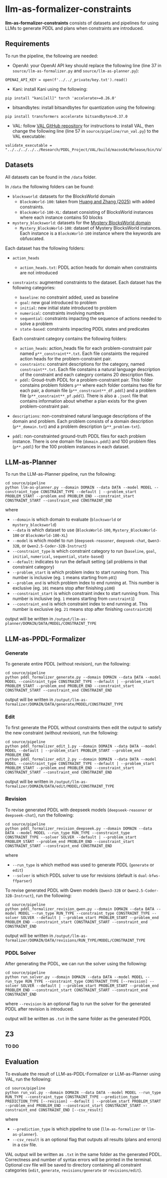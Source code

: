 # llm-as-formalizer-constraints

**llm-as-formalizer-constraints** consists of datasets and pipelines for using LLMs to generate PDDL and plans when constraints are introduced.

## Requirements
To run the pipeline, the following are needed:
- OpenAI: your OpenAI API key should replace the following line (line 37 in `source/llm-as-formalizer.py` and `source/llm-as-planner.py`):
```
OPENAI_API_KEY = open(f'../../_private/key.txt').read()
```
- Kani: install Kani using the following:
```
pip install "kani[all]" torch 'accelerate>=0.26.0'
```
- bitsandbytes: install bitsandbytes for quantization using the following:
```
pip install transformers accelerate bitsandbytes>0.37.0
```
- VAL: follow [VAL GitHub repository](https://github.com/KCL-Planning/VAL) for instructions to install VAL, then change the following line (line 57 in `source/pipeline/run_val.py`) to the VAL executable:
```
validate_executable = "../../../../../Research/PDDL_Project/VAL/build/macos64/Release/bin/Validate"
```

## Datasets
All datasets can be found in the `/data` folder.

In `/data` the following folders can be found:
- `blocksworld`: datasets for the BlocksWorld domain
    * `BlocksWorld-100`: taken from [Huang and Zhang (2025)](https://github.com/CassieHuang22/llm-as-pddl-formalizer) with added constraints.
    * `BlocksWorld-100-XL`: dataset consisting of BlocksWorld instances where each instance contains 50 blocks
- `mystery_blocksworld`: datasets for the [Mystery BlocksWorld domain](https://arxiv.org/pdf/2206.10498)
    * `Mystery_BlocksWorld-100`: dataset of Mystery BlocksWorld instances. Each instance is a `BlocksWorld-100` instance where the keywords are obfuscated.

Each dataset has the following folders:
- `action_heads`
    * `action_heads.txt`: PDDL action heads for domain when constraints are not introduced
- `constraints`: augmented constraints to the dataset. Each dataset has the following categories:
    * `baseline`: no constraint added, used as baseline
    * `goal`: new goal introduced to problem
    * `initial`: new initial state introduced to problem
    * `numerical`: constraints involving numbers
    * `sequential`: constraints impacting the sequence of actions needed to solve a problem
    * `state-based`: constraints impacting PDDL states and predicates

    Each constraint category contains the following folders:

    * `action_heads`: action_heads file for each problem-constraint pair named `p**_constraint**.txt`. Each file constaints the required action heads for the problem-constraint pair.
    * `constraints`: constraint descriptions for the category, named `constraint**.txt`. Each file constains a natural language description of the constraint and each category contains 20 description files.
    * `pddl`: Groud-truth PDDL for a problem-constraint pair. This folder constains problem folders `p**` where each folder contains two file for each pair, a domain file (`p**_constraint**_df.pddl`) and a problem file (`p**_constraint**_pf.pddl`). There is also a `.jsonl` file that contains information about whether a plan exists for the given problem-constraint pair.

- `descriptions`: non-constrained natural language descriptions of the domain and problem. Each problem consists of a domain description (`p**_domain.txt`) and a problem description (`p**_problem-txt`).
- `pddl`: non-constrainted ground-truth PDDL files for each problem instance. There is one domain file (`domain.pddl`) and 100 problem files (`p**.pddl`) for the 100 problem instances in each dataset.

## LLM-as-Planner
To run the LLM-as-Planner pipeline, run the following:
```
cd source/pipeline
python llm-as-planner.py --domain DOMAIN --data DATA --model MODEL --constraint_type CONSTRAINT_TYPE --default | --problem_start PROBLEM_START --problem_end PROBLEM_END --constraint_start CONSTRAINT_START --constraint_end CONSTRAINT_END
```
where 
- `--domain` is which domain to evaluate (`blocksworld` or `mystery_blocksworld`)
- `--data` is which dataset to use (`BlocksWorld-100`, `Mystery_BlocksWorld-100` or `BlocksWorld-100-XL`)
- `--model` is which model to run (`deepseek-reasoner`, `deepseek-chat`, `Qwen3-32B`, or `Qwen2.5-Coder-32B-Instruct`)
- `--constraint_type` is which constraint category to run (`baseline`, `goal`, `initial`, `numerical`, `sequential`, `state-based`)
- `--default`: indicates to run the default setting (all problems in that constraint category)
- `--problem_start` is which problem index to start running from. This number is inclusive (eg. `1` means starting from `p01`)
- `--problem_end` is which problem index to end running at. This number is exclusive (eg. `101` means stop after finishing `p100`)
- `--constraint_start` is which constraint index to start running from. This number is inclusive (eg. `1` means starting from `constraint1`)
- `--constraint_end` is which constraint index to end running at. This number is exclusive (eg. `21` means stop after finishing `constraint20`)

output will be written in `/output/llm-as-planner/DOMAIN/DATA/MODEL/CONSTRAINT_TYPE`

## LLM-as-PPDL-Formalizer 
### Generate
To generate entire PDDL (without revision), run the following:
```
cd source/pipeline
python pddl_formalizer_generate.py --domain DOMAIN --data DATA --model MODEL --constraint_type CONSTRAINT_TYPE --default | --problem_start PROBLEM_START --problem_end PROBLEM_END --constraint_start CONSTRAINT_START --constraint_end CONSTRAINT_END
```

output will be written in `/output/llm-as-formalizer/DOMAIN/DATA/generate/MODEL/CONSTRAINT_TYPE`

### Edit
To first generate the PDDL without constraints then edit the output to satisfy the new constraint (without revision), run the following:
```
cd source/pipeline
python pddl_formalizer_edit_1.py --domain DOMAIN --data DATA --model MODEL --default | --problem_start PROBLEM_START --problem_end PROBLEM_END
python pddl_formalizer_edit_2.py --domain DOMAIN --data DATA --model MODEL --constraint_type CONSTRAINT_TYPE --default | --problem_start PROBLEM_START --problem_end PROBLEM_END --constraint_start CONSTRAINT_START --constraint_end CONSTRAINT_END
```

output will be written in `/output/llm-as-formalizer/DOMAIN/DATA/edit/MODEL/CONSTRAINT_TYPE`

### Revision
To revise generated PDDL with deepseek models (`deepseek-reasoner` or `deepseek-chat`), run the following:
```
cd source/pipeline
python pddl_formalizer_revision_deepseek.py --domain DOMAIN --data DATA --model MODEL --run_type RUN_TYPE --constraint_type CONSTRAINT_TYPE --solver SOLVER --default | --problem_start PROBLEM_START --problem_end PROBLEM_END --constraint_start CONSTRAINT_START --constraint_end CONSTRAINT_END
```

where
- `--run_type` is which method was used to generate PDDL (`generate` or `edit`)
- `--solver` is which PDDL solver to use for revisions (default is `dual-bfws-ffparser`)

To revise generated PDDL with Qwen models (`Qwen3-32B` or `Qwen2.5-Coder-32B-Instruct`), run the following:
```
cd source/pipeline
python pddl_formalizer_revision_qwen.py --domain DOMAIN --data DATA --model MODEL --run_type RUN_TYPE --constraint_type CONSTRAINT_TYPE --solver SOLVER --default | --problem_start PROBLEM_START --problem_end PROBLEM_END --constraint_start CONSTRAINT_START --constraint_end CONSTRAINT_END
```

output will be written in `/output/llm-as-formalizer/DOMAIN/DATA/revisions/RUN_TYPE/MODEL/CONSTRAINT_TYPE`

### PDDL Solver
After generating the PDDL, we can run the solver using the following:
```
cd source/pipeline
python run_solver.py --domain DOMAIN --data DATA --model MODEL --run_type RUN_TYPE --constraint_type CONSTRAINT_TYPE [--revision] --solver SOLVER --default | --problem_start PROBLEM_START --problem_end PROBLEM_END --constraint_start CONSTRAINT_START --constraint_end CONSTRAINT_END
```
where `--revision` is an optional flag to run the solver for the generated PDDL after revision is introduced.

output will be written as `.txt` in the same folder as the generated PDDL

## Z3 
**TO DO**

## Evaluation
To evaluate the result of LLM-as-PDDL-Formalizer or LLM-as-Planner using VAL, run the following:
```
cd source/pipeline
python run_val.py --domain DOMAIN --data DATA --model MODEL --run_type RUN_TYPE --constraint_type CONSTRAINT_TYPE --prediction_type PREDICTION_TYPE [--revision] --default | --problem_start PROBLEM_START --problem_end PROBLEM_END --constraint_start CONSTRAINT_START --constraint_end CONSTRAINT_END [--csv_result]
```
where 
- `--prediction_type` is which pipeline to use (`llm-as-formalizer` or  `llm-as-planner`).
- `--csv_result` is an optional flag that outputs all results (plans and errors) in a csv file.

VAL output will be written as `.txt` in the same folder as the generated PDDL. Correctness and number of syntax errors will be printed in the terminal. Optional csv file will be saved to directory containing all constraint categories (`edit`, `generate`, `revisions/generate` or `revisions/edit`).

